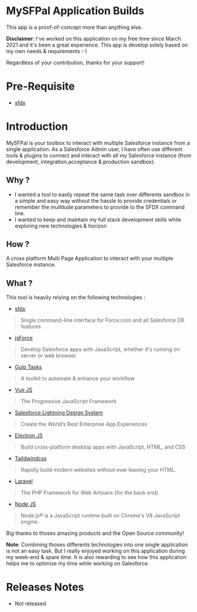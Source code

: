 # MySFPal Application Builds
This app is a proof-of-concept more than anything else.

__Disclaimer__: 
I've worked on this application on my free time since March 2021 and it's been a great experience. 
This app is develop solely based on my own needs & requirements :-) 

Regardless of your contribution, thanks for your support!

# Pre-Requisite
* [sfdx](https://developer.salesforce.com/tools/sfdxcli)

# Introduction
MySFPal is your toolbox to interact with multiple Salesforce instance from a single application.
As a Salesforce Admin user, I have often use different tools & plugins to connect and interact with 
all my Salesforce instance (from development, integration,acceptance & production sandbox).

## Why ?
*  I wanted a tool to easily repeat the same task over differents sandbox in a simple and easy way without 
the hassle to provide credentials or remember the multitude parameters to provide to the SFDX command line. 
*  I wanted to keep and maintain my full stack development skills while exploring new technologies & horizon
  
## How ?
A cross platform Multi Page Application to interact with your multiple Salesforce instance.

## What ?
This tool is heavily relying on the following technologies :
* [sfdx](https://developer.salesforce.com/tools/sfdxcli)
> Single command-line interface for Force.com and all Salesforce DX features
* [jsForce](https://jsforce.github.io/)
> Develop Salesforce apps with JavaScript, whether it's running on server or web browser. 
* [Gulp Tasks](https://gulpjs.com/) 
> A toolkit to automate & enhance your workflow
* [Vue JS](https://vuejs.org/) 
> The Progressive JavaScript Framework
* [Salesforce Lightning Design System](https://www.lightningdesignsystem.com/) 
> Create the World’s Best Enterprise App Experiences
* [Electron JS](https://vuejs.org/)
> Build cross-platform desktop apps with JavaScript, HTML, and CSS
* [Taildwindcss](https://tailwindcss.com/)
> Rapidly build modern websites without ever leaving your HTML.
* [Laravel](https://laravel.com/)
> The PHP Framework for Web Artisans (for the back end)
* [Node JS](https://nodejs.org/en/)
> Node.js® is a JavaScript runtime built on Chrome's V8 JavaScript engine.

Big thanks to thoses amazing products and the Open Source community!

__Note__: Combining thoses differents technologies into one single application is not an easy task. 
But I really enjoyed working on this application during my week-end & spare time. 
It is also rewarding to see how this application helps me to optimize my time while working on Salesforce.

# Releases Notes
* Not released
